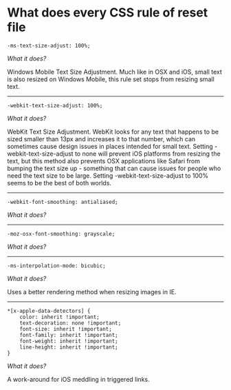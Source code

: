# What does every CSS rule of reset file

```
-ms-text-size-adjust: 100%;
```

*What it does?*

Windows Mobile Text Size Adjustment. Much like in OSX and iOS, small text is also resized on Windows Mobile, this rule set stops from resizing small text.

----
```
-webkit-text-size-adjust: 100%;
```

*What it does?*

WebKit Text Size Adjustment. WebKit looks for any text that happens to be sized smaller than 13px and increases it to that number, which can sometimes cause design issues in places intended for small text. Setting -webkit-text-size-adjust to none will prevent iOS platforms from resizing the text, but this method also prevents OSX applications like Safari from bumping the text size up - something that can cause issues for people who need the text size to be large. Setting -webkit-text-size-adjust to 100% seems to be the best of both worlds.

----
```
-webkit-font-smoothing: antialiased;
```

*What it does?*

----
```
-moz-osx-font-smoothing: grayscale;
```

*What it does?*

----
```
-ms-interpolation-mode: bicubic;
```

*What it does?*

Uses a better rendering method when resizing images in IE.

----
```
*[x-apple-data-detectors] {
	color: inherit !important;
	text-decoration: none !important;
	font-size: inherit !important;
	font-family: inherit !important;
	font-weight: inherit !important;
	line-height: inherit !important;
}
```

*What it does?*

A work-around for iOS meddling in triggered links.
